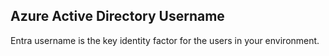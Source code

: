 ## Azure Active Directory Username
Entra username is the key identity factor for the users in your environment. 
